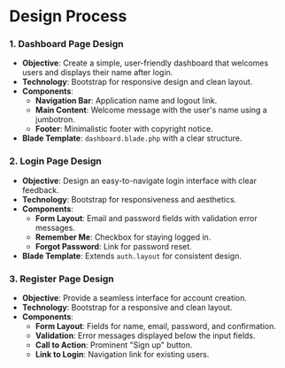 # Design Process

### 1. Dashboard Page Design

-   **Objective**: Create a simple, user-friendly dashboard that welcomes users and displays their name after login.
-   **Technology**: Bootstrap for responsive design and clean layout.
-   **Components**:
    -   **Navigation Bar**: Application name and logout link.
    -   **Main Content**: Welcome message with the user's name using a jumbotron.
    -   **Footer**: Minimalistic footer with copyright notice.
-   **Blade Template**: `dashboard.blade.php` with a clear structure.

### 2. Login Page Design

-   **Objective**: Design an easy-to-navigate login interface with clear feedback.
-   **Technology**: Bootstrap for responsiveness and aesthetics.
-   **Components**:
    -   **Form Layout**: Email and password fields with validation error messages.
    -   **Remember Me**: Checkbox for staying logged in.
    -   **Forgot Password**: Link for password reset.
-   **Blade Template**: Extends `auth.layout` for consistent design.

### 3. Register Page Design

-   **Objective**: Provide a seamless interface for account creation.
-   **Technology**: Bootstrap for a responsive and clean layout.
-   **Components**:
    -   **Form Layout**: Fields for name, email, password, and confirmation.
    -   **Validation**: Error messages displayed below the input fields.
    -   **Call to Action**: Prominent "Sign up" button.
    -   **Link to Login**: Navigation link for existing users.
